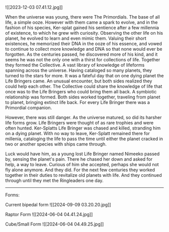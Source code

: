 ![[2023-12-03 07.41.12.jpg]]


When the universe was young, there were The Primordials. The base of all life, a simple ooze. However with them came a spark to evolve, and in the fashion of his species, Ker-splat gained his sentience after a few millennia of existence, to which he grew with curiosity. Observing the other life on his planet, he evolved to learn and even mimic them. Valuing their short existences, he memorized their DNA in the ooze of his essence, and vowed to continue to collect more knowledge and DNA so that none would ever be forgotten. As the centuries passed, he discovered more of his kind, and it seems he was not the only one with a thirst for collections of life. Together they formed the Collective. A vast library of knowledge of lifeforms spanning across the universe. Having cataloged so many planets, they turned to the stars for more. It was a fateful day that on one dying planet the Life Bringers came. An unusual encounter, but both sides realized they could help each other. The Collective could share the knowledge of life that once was to the Life Bringers who could bring them all back. A symbiotic relationship was formed. Both sides worked together, traveling from planet to planet, bringing extinct life back. For every Life Bringer there was a Primordial companion.

However, there was still danger. As the universe matured, so did its harsher life forms grow. Life Bringers were thought of as rare trophies and were often hunted. Ker-Splatts Life Bringer was chased and killed, stranding him on a dying planet. With no way to leave, Ker-Splatt remained there for millenia, cataloging the life to pass the time until either the planet cracked in two or another species with ships came through.

Luck would have him, as a young lost Life Bringer named Nimeeko passed by, sensing the planet's pain. There he chased her down and asked for help, a way to leave. Curious of him she accepted, perhaps she would not fly alone anymore. And they did. For the next few centuries they worked together in their duties to revitalize old planets with life. And they continued through until they met the Ringleaders one day.

**********************************************************************

Forms: 

Current bipedal form
![[2024-09-09 03.20.20.jpg]]

Raptor Form
![[2024-06-04 04.41.24.jpg]]

Cube/Small Form
![[2024-06-04 04.49.25.jpg]]